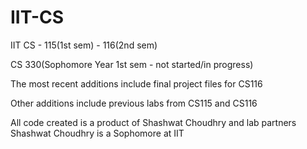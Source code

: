 # IIT-CS
IIT CS - 115(1st sem) - 116(2nd sem)

CS 330(Sophomore Year 1st sem - not started/in progress)

The most recent additions include final project files for CS116 

Other additions include previous labs from CS115 and CS116 

All code created is a product of Shashwat Choudhry and lab partners
Shashwat Choudhry is a Sophomore at IIT
